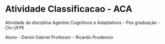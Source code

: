 # Atividade Classificacao - ACA
Atividade da disciplina Agentes Cognitivos e Adaptativos - Pós graduação - CIn UFPE


Aluno - Denini Gabriel
Professor - Ricardo Prudencio
